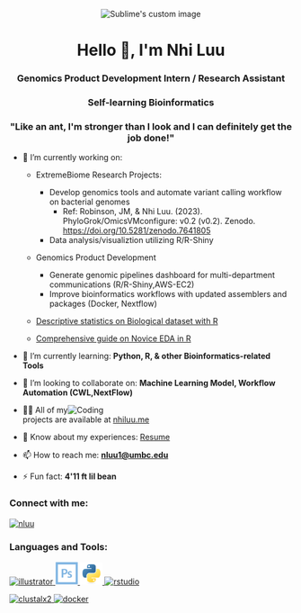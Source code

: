<p align="center">
  <img src="https://user-images.githubusercontent.com/98994882/166165720-f10af6fc-d441-4b8c-afb5-0ad7b472d781.gif" alt="Sublime's custom image"/>
</p>

<h1 align="center">Hello 👋, I'm Nhi Luu</h1>
<h3 align="center"> Genomics Product Development Intern / Research Assistant </h3>
<h3 align="center"> Self-learning Bioinformatics</h3>
<h3 align="center">"Like an ant, I'm stronger than I look and I can definitely get the job done!"</h3>


- 🔭 I’m currently working on:

  - ExtremeBiome Research Projects:
    - Develop genomics tools and automate variant calling workflow on bacterial genomes 
      - Ref: Robinson, JM, & Nhi Luu. (2023). PhyloGrok/OmicsVMconfigure: v0.2 (v0.2). Zenodo. https://doi.org/10.5281/zenodo.7641805
    - Data analysis/visualiztion utilizing R/R-Shiny
  - Genomics Product Development
    - Generate genomic pipelines dashboard for multi-department communications (R/R-Shiny,AWS-EC2)
    - Improve bioinformatics workflows with updated assemblers and packages (Docker, Nextflow)

  - [Descriptive statistics on Biological dataset with R](https://github.com/PhyloGrok/AnalyzeBloodwork)

  - [Comprehensive guide on Novice EDA in R](https://www.kaggle.com/code/nhiluu/project-2-novice-eda-on-heart-disease-nl/notebook)

- 🌱 I’m currently learning: **Python, R, & other Bioinformatics-related Tools**

- 👯 I’m looking to collaborate on: **Machine Learning Model, Workflow Automation (CWL,NextFlow)**

<img align="right" alt="Coding" width="400" src="https://c.tenor.com/1wyGSnltzOEAAAAC/smirk-wink.gif">

- 👨‍💻 All of my projects are available at [nhiluu.me](https://www.nhiluu.me/)

- 📄 Know about my experiences: [Resume](https://nluu1.github.io/nluu1/)

- 📫 How to reach me: **nluu1@umbc.edu**

- ⚡ Fun fact: **4'11 ft lil bean**

<h3 align="left">Connect with me:</h3>
<p align="left">
<a href="https://linkedin.com/in/nluu" target="blank"><img align="center" src="https://raw.githubusercontent.com/rahuldkjain/github-profile-readme-generator/master/src/images/icons/Social/linked-in-alt.svg" alt="nluu" height="30" width="40" /></a>
</p>

<h3 align="left">Languages and Tools:</h3>
<p align="left"> <a href="https://www.adobe.com/in/products/illustrator.html" target="_blank" rel="noreferrer"> <img src="https://www.vectorlogo.zone/logos/adobe_illustrator/adobe_illustrator-icon.svg" alt="illustrator" width="40" height="40"/> </a> 
 <a href="https://www.photoshop.com/en" target="_blank" rel="noreferrer"> <img src="https://raw.githubusercontent.com/devicons/devicon/master/icons/photoshop/photoshop-line.svg" alt="photoshop" width="40" height="40"/> </a> 
 <a href="https://www.python.org" target="_blank" rel="noreferrer"> <img src="https://raw.githubusercontent.com/devicons/devicon/master/icons/python/python-original.svg" alt="python" width="40" height="40"/> </a> 
 <a href="https://www.rstudio.com/" target="_blank" rel="noreferrer"> <img src="https://www.rstudio.com/wp-content/uploads/2018/10/RStudio-Logo-White.png" alt="rstudio" width="95" height="35"/> </p>
 <a href="http://www.clustal.org/clustal2/"> <img src="http://www.clustal.org/images/clustalw_title.png" alt="clustalx2" width="40" height="40"/> </a>
  <a href="https://www.docker.com/"> <img src="https://www.docker.com/wp-content/uploads/2022/01/Docker-Logo-White-RGB_Horizontal-730x189-1.png.webp" alt="docker" width="70" height="45"/> </a>


<!-- Ref: https://rahuldkjain.github.io/gh-profile-readme-generator/ -->
